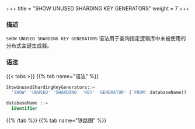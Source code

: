 +++
title = "SHOW UNUSED SHARDING KEY GENERATORS"
weight = 7
+++

### 描述

`SHOW UNUSED SHARDING KEY GENERATORS` 语法用于查询指定逻辑库中未被使用的分布式主键生成器。

### 语法

{{< tabs >}}
{{% tab name="语法" %}}
```sql
ShowUnusedShardingKeyGenerators::=
  'SHOW' 'UNUSED' 'SHARDING' 'KEY' 'GENERATOR' ('FROM' databaseName)?

databaseName ::=
  identifier
```
{{% /tab %}}
{{% tab name="铁路图" %}}
<iframe frameborder="0" name="diagram" id="diagram" width="100%" height="100%"></iframe>
{{% /tab %}}
{{< /tabs >}}

### 补充说明

- 未指定 `databaseName` 时，默认是当前使用的 `DATABASE`。 如果也未使用 `DATABASE` 则会提示 `No database selected`。

### 返回值说明

| 列     | 说明         |
|-------|------------|
| name  | 分布式主键生成器名称 |
| type  | 分布式主键生成器类型 |
| props | 分布式主键生成器参数 |

### 示例

- 查询指定逻辑库中未被使用的分布式主键生成器

```sql
SHOW UNUSED SHARDING KEY GENERATORS FROM sharding_db;
```

```sql
mysql> SHOW UNUSED SHARDING KEY GENERATORS FROM sharding_db;
+-------------------------+-----------+-------+
| name                    | type      | props |
+-------------------------+-----------+-------+
| snowflake_key_generator | snowflake |       |
+-------------------------+-----------+-------+
1 row in set (0.01 sec)
```

- 查询当前逻辑库中未被使用的分布式主键生成器

```sql
SHOW UNUSED SHARDING KEY GENERATORS;
```

```sql
mysql> SHOW UNUSED SHARDING KEY GENERATORS;
+-------------------------+-----------+-------+
| name                    | type      | props |
+-------------------------+-----------+-------+
| snowflake_key_generator | snowflake |       |
+-------------------------+-----------+-------+
1 row in set (0.02 sec)
```

### 保留字

`SHOW`、`UNUSED`、 `SHARDING`、`KEY`、`GENERATORS`、`FROM`

### 相关链接

- [保留字](/cn/user-manual/shardingsphere-proxy/distsql/syntax/reserved-word/)

